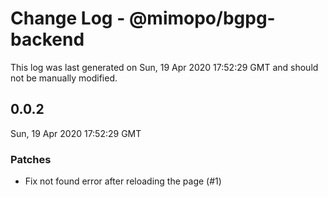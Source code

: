 # Change Log - @mimopo/bgpg-backend

This log was last generated on Sun, 19 Apr 2020 17:52:29 GMT and should not be manually modified.

## 0.0.2
Sun, 19 Apr 2020 17:52:29 GMT

### Patches

- Fix not found error after reloading the page (#1)

